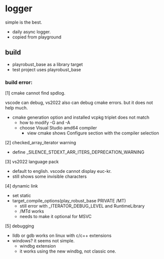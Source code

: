 # logger 

simple is the best. 

- daily async logger. 
- copied from playground 

## build 

- playrobust_base as a library target
- test project uses playrobust_base 


### build error: 

[1] cmake cannot find spdlog. 

vscode can debug, vs2022 also can debug cmake errors. 
but it does not help much. 

- cmake generation option and installed vcpkg triplet does not match 
  - how to modify -G and -A 
  - choose Visual Studio amd64 compiler
    - view cmake shows Configure section with the compiler selection

[2] checked_array_iterator warning 

- define _SILENCE_STDEXT_ARR_ITERS_DEPRECATION_WARNING 

[3] vs2022 language pack 

- default to english. vscode cannot display euc-kr. 
- still shows some invisible characters

[4] dynamic link 

- set static 
- target_compile_options(play_robust_base PRIVATE /MT)
  - still error with _ITERATOR_DEBUG_LEVEL and RuntimeLibrary 
  - /MTd works 
  - needs to make it optional for MSVC 
   
[5] debugging

- lldb or gdb works on linux with c/c++ extensions 
- windows? it seems not simple. 
  - windbg extension 
  - it works using the new windbg, not classic one. 







